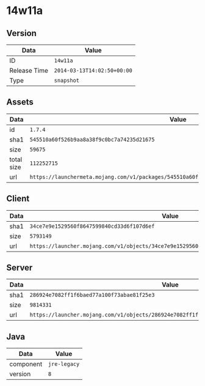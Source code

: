 # 14w11a

## Version

|**Data**        | **Value**                 |
|----------------|-------------------------|
| ID   | ```14w11a```   |
| Release Time   | ```2014-03-13T14:02:50+00:00```   |
| Type   | ```snapshot```   |

## Assets

|**Data**        | **Value**                 |
|----------------|-------------------------|
| id   | ```1.7.4```   |
| sha1   | ```545510a60f526b9aa8a38f9c0bc7a74235d21675```   |
| size   | ```59675```   |
| total size  | ```112252715```  |
| url       | ```https://launchermeta.mojang.com/v1/packages/545510a60f526b9aa8a38f9c0bc7a74235d21675/1.7.4.json``` |

## Client

|**Data**        | **Value**                 |
|----------------|-------------------------|
| sha1   | ```34ce7e9e1529560f8647599840cd33d6f107d6ef```   |
| size   | ```5793149```   |
| url       | ```https://launcher.mojang.com/v1/objects/34ce7e9e1529560f8647599840cd33d6f107d6ef/client.jar``` |

## Server

|**Data**        | **Value**                 |
|----------------|-------------------------|
| sha1   | ```286924e7082ff1f6baed77a100f73abae81f25e3```   |
| size   | ```9814331```   |
| url       | ```https://launcher.mojang.com/v1/objects/286924e7082ff1f6baed77a100f73abae81f25e3/server.jar``` |

## Java

|**Data**        | **Value**                 |
|----------------|-------------------------|
| component   | ```jre-legacy```   |
| version   | ```8```   |